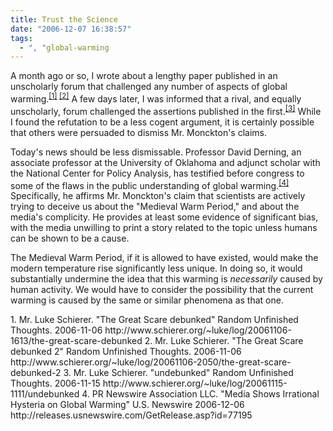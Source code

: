 ```yaml
---
title: Trust the Science
date: "2006-12-07 16:38:57"
tags:
  - ", "global-warming
---
```

A month ago or so, I wrote about a lengthy paper published in an unscholarly forum that challenged any number of aspects of global warming.<sup>[\[1\]][ref1] [\[2\]][ref2]</sup>  A few days later, I was informed that a rival, and equally unscholarly, forum challenged the assertions published in the first.<sup>[\[3\]][ref3]</sup>  While I found the refutation to be a less cogent argument, it is certainly possible that others were persuaded to dismiss Mr. Monckton's claims.

Today's news should be less dismissable.  Professor David Derning, an associate professor at the University of Oklahoma and adjunct scholar with the National Center for Policy Analysis, has testified before congress to some of the flaws in the public understanding of global warming.<sup>[\[4\]][ref4]</sup>  Specifically, he affirms Mr. Monckton's claim that scientists are actively trying to deceive us about the "Medieval Warm Period," and about the media's complicity.  He provides at least some evidence of significant bias, with the media unwilling to print a story related to the topic unless humans can be shown to be a cause. 

The Medieval Warm Period, if it is allowed to have existed, would make the modern temperature rise significantly less unique.  In doing so, it would substantially undermine the idea that this warming is *necessarily* caused by human activity.  We would have to consider the possibility that the current warming is caused by the same or similar phenomena as that one.

<div markdown="1" class="postrefs">
1.  Mr. Luke Schierer.  "The Great Scare debunked"  Random Unfinished Thoughts.  2006-11-06 http://www.schierer.org/~luke/log/20061106-1613/the-great-scare-debunked
2.  Mr. Luke Schierer.  "The Great Scare debunked 2" Random Unfinished Thoughts.  2006-11-06 http://www.schierer.org/~luke/log/20061106-2050/the-great-scare-debunked-2
3.  Mr. Luke Schierer.  "undebunked"  Random Unfinished Thoughts.  2006-11-15 http://www.schierer.org/~luke/log/20061115-1111/undebunked
4. PR Newswire Association LLC.  "Media Shows Irrational Hysteria on Global Warming"  U.S. Newswire 2006-12-06 http://releases.usnewswire.com/GetRelease.asp?id=77195
</div>

[ref1]: http://www.schierer.org/~luke/log/20061106-1613/the-great-scare-debunked "The Great Scare debunked"
[ref2]: http://www.schierer.org/~luke/log/20061106-2050/the-great-scare-debunked-2 "The Great Scare debunked 2"
[ref3]: http://www.schierer.org/~luke/log/20061115-1111/undebunked "undebunked"
[ref4]: http://releases.usnewswire.com/GetRelease.asp?id=77195 "Media Shows Irrational Hysteria on Global Warming"

